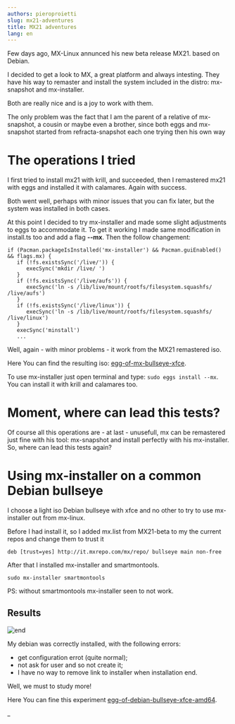 ```yaml
---
authors: pieroproietti
slug: mx21-adventures
title: MX21 adventures
lang: en
---
```


Few days ago, MX-Linux annunced his new beta release MX21. based on Debian.

I decided to get a look to MX, a great platform and always intesting. They have his way to remaster and install the system included in the distro: mx-snapshot and mx-installer. 

Both are really nice and is a joy to work with them. 

The only problem was the fact that I am the parent of a relative of mx-snapshot, a cousin or maybe even a brother, since both eggs and mx-snapshot started from refracta-snapshot each one trying then his own way

# The operations I tried

I first tried to install mx21 with krill, and succeeded, then I remastered mx21 with eggs and installed it with calamares. Again with success.

Both went well, perhaps with minor issues that you can fix later, but the system was installed in both cases.

At this point I decided to try mx-installer and made some slight adjustments to eggs to accommodate it. To get it working I made same modification in install.ts too and add a flag **--mx**. Then the follow changement:

```
if (Pacman.packageIsInstalled('mx-installer') && Pacman.guiEnabled() && flags.mx) {
   if (!fs.existsSync('/live/')) {
      execSync('mkdir /live/ ')
   }
   if (!fs.existsSync('/live/aufs')) {
      execSync('ln -s /lib/live/mount/rootfs/filesystem.squashfs/ /live/aufs')
   }
   if (!fs.existsSync('/live/linux')) {
      execSync('ln -s /lib/live/mount/rootfs/filesystem.squashfs/ /live/linux')
   }
   execSync('minstall')
   ...
```

Well, again - with minor problems - it work from the MX21 remastered iso.

Here You can find the resulting iso: [egg-of-mx-bullseye-xfce](https://sourceforge.net/projects/penguins-eggs/files/iso/MX/).


To use mx-installer just open terminal and type: ```sudo eggs install --mx```. You can install it with krill and calamares too.

# Moment, where can lead this tests?

Of course all this operations are - at last - unusefull, mx can be remastered just fine with his tool: mx-snapshot and install perfectly with his mx-installer. So, where can lead this tests again?

# Using mx-installer on a common Debian bullseye

I choose a light iso Debian bullseye with xfce and no other to try to use mx-installer out from mx-linux.

Before I had install it, so I added mx.list from MX21-beta to my the current repos and change them to trust it

```
deb [trust=yes] http://it.mxrepo.com/mx/repo/ bullseye main non-free
```

After that I installed mx-installer and  smartmontools.

```
sudo mx-installer smartmontools
```

PS: without smartmontools mx-installer seen to not work.

## Results

![end](/images/mx-installer-end.png)

My debian was correctly installed, with the following errors:
* get configuration errot (quite normal);
* not ask for user and so not create it;
* I have no way to remove link to installer when installation end.

Well, we must to study more!

Here You can fine this experiment [egg-of-debian-bullseye-xfce-amd64](https://sourceforge.net/projects/penguins-eggs/files/iso/MX/).

_









